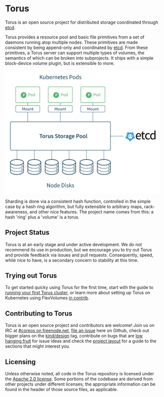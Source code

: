 # Torus

Torus is an open source project for distributed storage coordinated through [etcd](https://github.com/coreos/etcd).

Torus provides a resource pool and basic file primitives from a set of daemons running atop multiple nodes. These primitives are made consistent by being append-only and coordinated by [etcd](https://github.com/coreos/etcd). From these primitives, a Torus server can support multiple types of volumes, the semantics of which can be broken into subprojects. It ships with a simple block-device volume plugin, but is extensible to more.

![Quick-glance overview](Documentation/torus-overview.png)

Sharding is done via a consistent hash function, controlled in the simple case by a hash ring algorithm, but fully extensible to arbitrary maps, rack-awareness, and other nice features. The project name comes from this: a hash 'ring' plus a 'volume' is a torus. 

## Project Status

Torus is at an early stage and under active development. We do not recommend its use in production, but we encourage you to try out Torus and provide feedback via issues and pull requests. Consequently, speed, while nice to have, is a secondary concern to stability at this time. 

## Trying out Torus

To get started quicky using Torus for the first time, start with the guide to [running your first Torus cluster](Documentation/getting-started.md), or learn more about setting up Torus on Kubernetes using FlexVolumes [in contrib](contrib/kubernetes).

## Contributing to Torus

Torus is an open source project and contributors are welcome!
Join us on IRC at [#coreos on freenode.net](http://webchat.freenode.net/?channels=%23coreos&uio=d4), [file an issue](https://github.com/coreos/torus/issues) here on Github, check out bigger plans on the [kind/design](https://github.com/coreos/torus/labels/kind%2Fdesign) tag, contribute on bugs that are [low hanging fruit](https://github.com/coreos/etcd/labels/low%20hanging%20fruit) for issue ideas and check the [project layout](Documentation/project-layout.md) for a guide to the sections that might interest you.

## Licensing

Unless otherwise noted, all code in the Torus repository is licensed under the [Apache 2.0 license](LICENSE). Some portions of the codebase are derived from other projects under different licenses; the appropriate information can be found in the header of those source files, as applicable.
